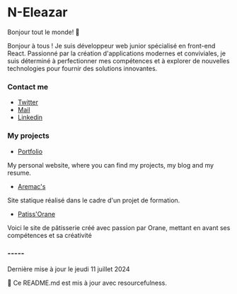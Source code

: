 # N-Eleazar

Bonjour tout le monde! 👋

Bonjour à tous ! Je suis développeur web junior spécialisé en front-end React. Passionné par la création d'applications modernes et conviviales, 
je suis déterminé à perfectionner mes compétences et à explorer de nouvelles technologies pour fournir des solutions innovantes. 

### Contact me

* [Twitter](https://twitter.com/EleazarNabet_)
* [Mail](mailto:nabet.eleazar@gmail.com)
* [Linkedin](https://www.linkedin.com/in/eleazar-nabet)


### My projects

* [Portfolio](https://projet-port-folio.vercel.app/)

My personal website, where you can find my projects, my blog and my resume.

* [Aremac's](https://myfirsteval.vercel.app/)

Site statique réalisé dans le cadre d'un projet de formation.

* [Patiss'Orane](https://patisserie-orane.vercel.app/)

Voici le site de pâtisserie créé avec passion par Orane, mettant en avant ses compétences et sa créativité


### -----


Dernière mise à jour le jeudi 11 juillet 2024

🤖 Ce README.md est mis à jour avec resourcefulness.
